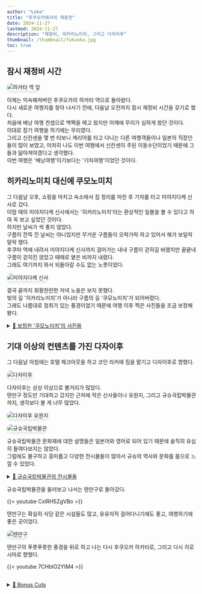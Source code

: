 ```yaml
---
author: "Loko"
title: "후쿠오카에서의 재충전"
date: 2024-11-27
lastmod: 2024-11-27
description: "재정비, 히카리노미치, 그리고 다자이후"
thumbnail: /thumbnail/fukuoka.jpg
toc: true
---
```


## 잠시 재정비 시간

![하카타 역 앞](/jr-travel/fukuoka-1.jpg)

이제는 익숙해져버린 후쿠오카의 하카타 역으로 돌아왔다.  
다시 새로운 여행지를 찾아 나서기 전에, 다음날 오전까지 잠시 재정비 시간을 갖기로 했다.  
처음에 배낭 여행 컨셉으로 백팩을 메고 왔지만 어깨에 무리가 심하게 왔던 것이다.  
이대로 장기 여행을 하기에는 무리였다.  
그리고 신칸센을 몇 번 타보니 캐리어를 타고 다니는 다른 여행객들이나 일본의 직장인들이 많이 보였고, 어차히 나도 이번 여행에서 신칸센이 주된 이동수단이었기 때문에 그들과 닮아져야겠다고 생각했다.  
이번 여행은 '배낭여행'이기보다는 '기차여행'이었던 것이다.

## 히카리노미치 대신에 쿠모노미치

그 다음날 오후, 쇼핑을 마치고 숙소에서 짐 정리를 마친 후 기차를 타고 미야지다케 신사로 갔다.  
이맘 때의 미야지다케 신사에서는 '히카리노미치'라는 환상적인 일몰을 볼 수 있다고 하여 꼭 보고 싶었던 것이다.  
하지만 날씨가 썩 좋지 않았다.  
구름이 잔뜩 낀 날씨는 아니었지만 무거운 구름들이 오락가락 하고 있어서 해가 보일락 말락 했다.  
후쿠마 역에 내려서 미야지다케 신사까지 걸어가는 내내 구름이 걷히길 바랬지만 끝끝내 구름이 걷히진 않았고 때때로 옅은 비까지 내렸다.  
그래도 여기까지 와서 되돌아갈 수도 없는 노릇이었다.

![미야지다케 신사](/jr-travel/fukuoka-2.jpg)

결국 끝까지 휘황찬란한 저녁 노을은 보지 못했다.  
빛의 길 '히카리노미치'가 아니라 구름의 길 '쿠모노미치'가 되어버렸다.  
그래도 나름대로 정취가 있는 풍경이었기 때문에 여행 이후 찍은 사진들을 조금 보정해봤다.

<details>
  <summary class="summary-underline">📸 보정한 '쿠모노미치'의 사진들</summary>
  <div class="photo-grid">
    <img src="/jr-travel/fukuoka-3.jpg" alt="쿠모노미치 1">
    <img src="/jr-travel/fukuoka-4.jpg" alt="쿠모노미치 2">
    <img src="/jr-travel/fukuoka-5.jpg" alt="쿠모노미치 3">
    <img src="/jr-travel/fukuoka-6.jpg" alt="쿠모노미치 4">
  </div>
</details>

## 기대 이상의 컨텐츠를 가진 다자이후

그 다음날 아침에는 호텔 체크아웃을 하고 코인 라커에 짐을 맡기고 다자이후로 향했다.

![다자이후](/jr-travel/fukuoka-7.jpg)

다자이후는 상상 이상으로 볼거리가 많았다.  
텐만구 정도만 기대하고 갔지만 근처에 작은 신사들이나 유원지, 그리고 규슈국립박물관까지, 생각보다 볼 게 너무 많았다.

![다자이후 유원지](/jr-travel/fukuoka-8.jpg)

![규슈국립박물관](/jr-travel/fukuoka-9.jpg)

규슈국립박물관 문화재에 대한 설명들은 일본어와 영어로 되어 있기 때문에 솔직히 유심히 들여다보지는 않았다.  
그럼에도 불구하고 흥미롭고 다양한 전시물들이 많아서 규슈의 역사와 문화를 몸으로 느낄 수 있었다.

<details>
  <summary class="summary-underline">📸 규슈국립박물관의 전시물들</summary>
  <div>
    <img src="/jr-travel/fukuoka-10.jpg" alt="규슈국립박물관의 전시물 1">
    <img src="/jr-travel/fukuoka-11.jpg" alt="규슈국립박물관의 전시물 2">
    <img src="/jr-travel/fukuoka-12.jpg" alt="규슈국립박물관의 전시물 3">
  </div>
</details>

규슈국립박물관을 둘러보고 나서는 텐만구로 돌아갔다.

{{< youtube CxlRH5ZgVBo >}}

텐만구는 확실히 식당 같은 시설들도 많고, 유유자적 걸어다니기에도 좋고, 여행하기에 좋은 곳이었다.

![텐만구](/jr-travel/fukuoka-13.jpg)

텐만구의 푸릇푸릇한 풍경을 뒤로 하고 나는 다시 후쿠오카 하카타로, 그리고 다시 히로시마로 향했다.

{{< youtube 7CHblO2YIM4 >}}

<br>

<details>
  <summary class="summary-underline">📸 Bonus Cuts</summary>
  <div>
    <img src="/jr-travel/fukuoka-14.jpg" alt="텐진 호르몬">
    <span>텐진 호르몬에서의 맛있는 식사 한 끼.</span>
    <img src="/jr-travel/fukuoka-15.jpg" alt="마음에 들었던 그림 한 장">
    <span>전통화인듯 하면서 아니메 같은 느낌도 드는 묘한 그림 한 장.</span>
    <img src="/jr-travel/fukuoka-16.jpg" alt="텐만구 고양이">
    <span>텐만구에서 만난 고양이.</span>
  </div>
</details>

<style>
  img {
    border-radius: 10px;
    box-shadow: 0 4px 6px rgba(0, 0, 0, 0.1);
    transition: transform 0.2s ease, box-shadow 0.2s ease;
  }

  img:hover {
    transform: scale(1.05);
    box-shadow: 0 8px 12px rgba(0, 0, 0, 0.2);
  }

  .photo-grid {
    display: grid;
    grid-template-columns: repeat(2, 1fr);
    gap: 10px;
  }
  .photo-grid img {
    width: 100%;
  }

  .summary-underline {
    text-decoration: underline;
  }
</style>
